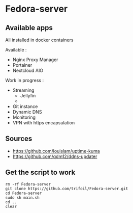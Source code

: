 # Fedora-server

## Available apps

All installed in docker containers

Available :

* Nginx Proxy Manager
* Portainer
* Nextcloud AIO

Work in progress :

* Streaming
    * Jellyfin
    * 
* Git instance
* Dynamic DNS
* Monitoring
* VPN with https encapsulation

## Sources

* https://github.com/louislam/uptime-kuma
* https://github.com/qdm12/ddns-updater

## Get the script to work

```
rm -rf Fedora-server
git clone https://github.com/trifoil/Fedora-server.git
cd Fedora-server
sudo sh main.sh
cd ..
clear
```

